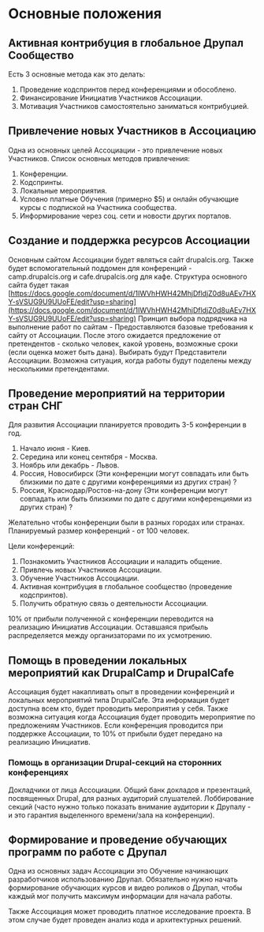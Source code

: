 # Основные положения
## Активная контрибуция в глобальное Друпал Сообщество
Есть 3 основные метода как это делать:
1. Проведение кодспринтов перед конференциями и обособлено.
2. Финансирование Инициатив Участников Ассоциации.
3. Мотивация Участников самостоятельно заниматься контрибуцией.

## Привлечение новых Участников в Ассоциацию
Одна из основных целей Ассоциации - это привлечение новых Участников. Список основных методов привлечения:
1. Конференции.
2. Кодспринты.
3. Локальные мероприятия.
4. Условно платные Обучения (примерно $5) и онлайн обучающие курсы с подпиской на Участника сообщества.
5. Информирование через соц. сети и новости других порталов.

## Создание и поддержка ресурсов Ассоциации
Основным сайтом Ассоциации будет являться сайт drupalcis.org. Также будет вспомогательный поддомен для конференций - camp.drupalcis.org и cafe.drupalcis.org для кафе.
Структура основного сайта будет такая [https://docs.google.com/document/d/1IWVhHWH42MhjDfldjZ0d8uAEv7HXY-sVSUG9U9UUoFE/edit?usp=sharing](https://docs.google.com/document/d/1IWVhHWH42MhjDfldjZ0d8uAEv7HXY-sVSUG9U9UUoFE/edit?usp=sharing)
Принцип выбора подрядчика на выполнение работ по сайтам - Предоставляются базовые требования к сайту от Ассоциации. После этого ожидается предложение от претендентов - сколько человек, какой уровень, возможные сроки (если оценка может быть дана). Выбирать будут Представители Ассоциации. Возможна ситуация, когда работы будут поделены между несколькими претендентами.

## Проведение мероприятий на территории стран СНГ
Для развития Ассоциации планируется проводить 3-5 конференции в год. 
1. Начало июня - Киев.
2. Середина или конец сентября - Москва.
3. Ноябрь или декабрь - Львов.
4. Россия, Новосибирск (Эти конференции могут совпадать или быть близкими по дате с другими конференциями из других стран) ?
5. Россия, Краснодар/Ростов-на-дону (Эти конференции могут совпадать или быть близкими по дате с другими конференциями из других стран) ?

Желательно чтобы конференции были в разных городах или странах. Планируемый размер конференций - от 100 человек.

Цели конференций:
1. Познакомить Участников Ассоциации и наладить общение.
2. Привлечь новых Участников Ассоциации.
3. Обучение Участников Ассоциации.
4. Активная контрибуция в глобальное сообщество (проведение кодспринтов).
5. Получить обратную связь о деятельности Ассоциации.

10% от прибыли полученной с конференции переводится на реализацию Инициатив Ассоциации. Оставшаяся прибыль распределяется между организаторами по их усмотрению.

## Помощь в проведении локальных мероприятий как DrupalCamp и DrupalCafe
Ассоциация будет накапливать опыт в проведении конференций и локальных мероприятий типа DrupalCafe. Эта информация будет доступна всем кто, будет проводить мероприятия у себя. Также возможна ситуация когда Ассоциация будет проводить мероприятие по предложениям Участников. Если конференция проводится при поддержке Ассоциации, то 10% от прибыли будет передано на реализацию Инициатив.

### Помощь в организации Drupal-секций на сторонних конференциях
Докладчики от лица Ассоциации.
Общий банк докладов и презентаций, посвященных Drupal, для разных аудиторий слушателей.
Лоббирование секций (часто нужно только показать внимание аудитории к Друпалу - и это гарантия выделенного времени/зала на конференции).

## Формирование и проведение обучающих программ по работе с Друпал
Одна из основных задач Ассоциации это Обучение начинающих разработчиков использованию Друпал. Обязательно нужно начать формирование обучающих курсов и видео роликов о Друпал, чтобы каждый мог получить максимум информации для начала работы.

Также Ассоциация может проводить платное исследование проекта. В этом случае будет проведен анализ кода и архитектурных решений.
